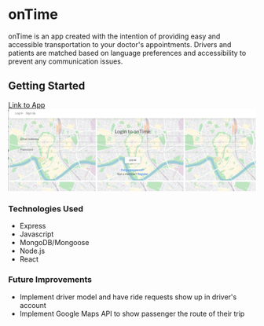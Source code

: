 # onTime

onTime is an app created with the intention of providing easy and accessible transportation to your doctor's appointments. Drivers and patients are matched based on language preferences and accessibility to prevent any communication issues.

## Getting Started
[Link to App](https://ontime-1.herokuapp.com/login)
![Screenshot](public/assets/screenshot.png)

### Technologies Used
- Express
- Javascript
- MongoDB/Mongoose
- Node.js
- React

### Future Improvements
- Implement driver model and have ride requests show up in driver's account
- Implement Google Maps API to show passenger the route of their trip
